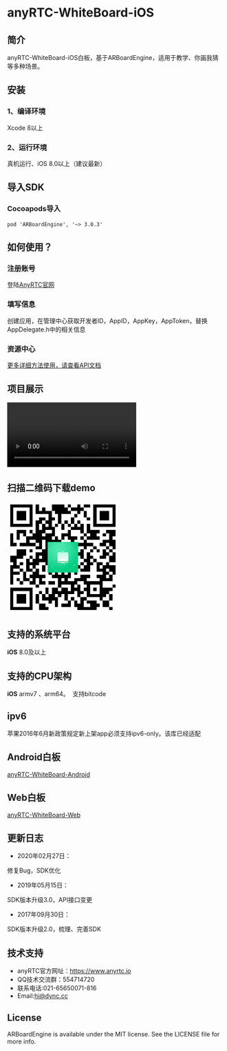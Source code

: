 # anyRTC-WhiteBoard-iOS
## 简介
anyRTC-WhiteBoard-iOS白板，基于ARBoardEngine，适用于教学、你画我猜等多种场景。</br>

## 安装
### 1、编译环境
Xcode 8以上</br>

### 2、运行环境
真机运行、iOS 8.0以上（建议最新）

## 导入SDK

### Cocoapods导入
```
pod 'ARBoardEngine', '~> 3.0.3'
```

## 如何使用？

### 注册账号
登陆[AnyRTC官网](https://www.anyrtc.io/)

### 填写信息
创建应用，在管理中心获取开发者ID，AppID，AppKey，AppToken，替换AppDelegate.h中的相关信息

### 资源中心
[更多详细方法使用，请查看API文档](https://docs.anyrtc.io/v1/whiteboard/)

## 项目展示
![board](/image/board.mov)

## 扫描二维码下载demo
![WhiteBoard](/image/t1Dy.png)


## 支持的系统平台
**iOS** 8.0及以上

## 支持的CPU架构
**iOS** armv7 、arm64。  支持bitcode

## ipv6
苹果2016年6月新政策规定新上架app必须支持ipv6-only。该库已经适配

## Android白板
[anyRTC-WhiteBoard-Android](https://github.com/AnyRTC/anyRTC-WhiteBoard-Android)

## Web白板
[anyRTC-WhiteBoard-Web](https://github.com/anyRTC/anyRTC-WhiteBoard-Web)

## 更新日志

* 2020年02月27日：</br>

修复Bug，SDK优化 </br>

* 2019年05月15日：</br>

SDK版本升级3.0，API接口变更</br>

* 2017年09月30日：</br>

SDK版本升级2.0，梳理、完善SDK

## 技术支持
* anyRTC官方网址：https://www.anyrtc.io </br>
* QQ技术交流群：554714720 </br>
* 联系电话:021-65650071-816 </br>
* Email:hi@dync.cc </br>

## License

ARBoardEngine is available under the MIT license. See the LICENSE file for more info.

